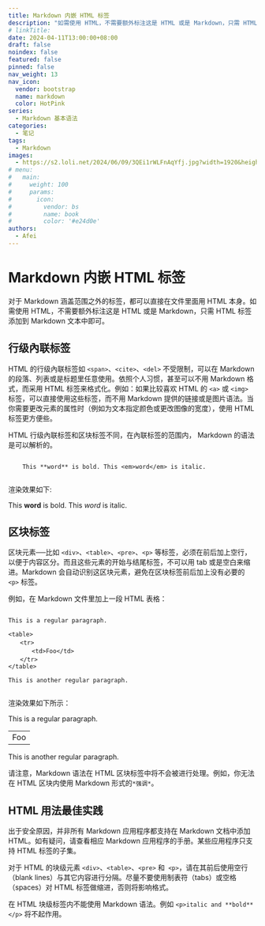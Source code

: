 ```yaml
---
title: Markdown 内嵌 HTML 标签
description: "如需使用 HTML，不需要额外标注这是 HTML 或是 Markdown，只需 HTML 标签添加到 Markdown 文本中即可。"
# linkTitle:
date: 2024-04-11T13:00:00+08:00
draft: false
noindex: false
featured: false
pinned: false
nav_weight: 13
nav_icon:
  vendor: bootstrap
  name: markdown
  color: HotPink
series:
  - Markdown 基本语法
categories:
  - 笔记
tags:
  - Markdown
images:
  - https://s2.loli.net/2024/06/09/3QEi1rWLFnAqYfj.jpg?width=1920&height=1440
# menu:
#   main:
#     weight: 100
#     params:
#       icon:
#         vendor: bs
#         name: book
#         color: '#e24d0e'
authors:
  - Afei
---
```


# Markdown 内嵌 HTML 标签
对于 Markdown 涵盖范围之外的标签，都可以直接在文件里面用 HTML 本身。如需使用 HTML，不需要额外标注这是 HTML 或是 Markdown，只需 HTML 标签添加到 Markdown 文本中即可。

## 行级內联标签
HTML 的行级內联标签如 `<span>`、`<cite>`、`<del>` 不受限制，可以在 Markdown 的段落、列表或是标题里任意使用。依照个人习惯，甚至可以不用 Markdown 格式，而采用 HTML 标签来格式化。例如：如果比较喜欢 HTML 的 `<a>` 或 `<img>` 标签，可以直接使用这些标签，而不用 Markdown 提供的链接或是图片语法。当你需要更改元素的属性时（例如为文本指定颜色或更改图像的宽度），使用 HTML 标签更方便些。

HTML 行级內联标签和区块标签不同，在內联标签的范围内， Markdown 的语法是可以解析的。
```

	This **word** is bold. This <em>word</em> is italic.


```

渲染效果如下:

This **word** is bold. This <em>word</em> is italic.

## 区块标签
区块元素──比如 `<div>`、`<table>`、`<pre>`、`<p>` 等标签，必须在前后加上空行，以便于内容区分。而且这些元素的开始与结尾标签，不可以用 tab 或是空白来缩进。Markdown 会自动识别这区块元素，避免在区块标签前后加上没有必要的 `<p>` 标签。

例如，在 Markdown 文件里加上一段 HTML 表格：
```

This is a regular paragraph.

<table>
　　<tr>
　　　　<td>Foo</td>
　　</tr>
</table>

This is another regular paragraph.


```
渲染效果如下所示：



This is a regular paragraph.

<table>
    <tr>
        <td>Foo</td>
    </tr>
</table>

This is another regular paragraph.

请注意，Markdown 语法在 HTML 区块标签中将不会被进行处理。例如，你无法在 HTML 区块内使用 Markdown 形式的`*强调*`。

## HTML 用法最佳实践
出于安全原因，并非所有 Markdown 应用程序都支持在 Markdown 文档中添加 HTML。如有疑问，请查看相应 Markdown 应用程序的手册。某些应用程序只支持 HTML 标签的子集。

对于 HTML 的块级元素 `<div>`、`<table>`、`<pre>` 和` <p>`，请在其前后使用空行（blank lines）与其它内容进行分隔。尽量不要使用制表符（tabs）或空格（spaces）对 HTML 标签做缩进，否则将影响格式。

在 HTML 块级标签内不能使用 Markdown 语法。例如 `<p>italic and **bold**</p>` 将不起作用。
